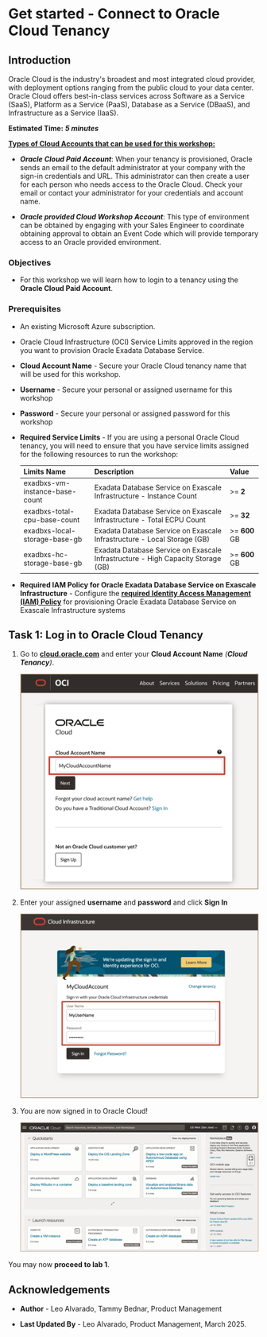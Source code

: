 # Get started - Connect to Oracle Cloud Tenancy


## **Introduction**

Oracle Cloud is the industry's broadest and most integrated cloud provider, with deployment options ranging from the public cloud to your data center. Oracle Cloud offers best-in-class services across Software as a Service (SaaS), Platform as a Service (PaaS), Database as a Service (DBaaS), and Infrastructure as a Service (IaaS).

**Estimated Time:** ***5 minutes***

<u>**Types of Cloud Accounts that can be used for this workshop:**</u>

   * ***Oracle Cloud Paid Account***: When your tenancy is provisioned, Oracle sends an email to the default administrator at your company with the sign-in credentials and URL. This administrator can then create a user for each person who needs access to the Oracle Cloud. Check your email or contact your administrator for your credentials and account name.

   * ***Oracle provided Cloud Workshop Account***: This type of environment can be obtained by engaging with your Sales Engineer to coordinate obtaining approval to obtain an Event Code which will provide temporary access to an Oracle provided environment.



<!-- Watch the video below for a quick walk-through of the lab.
[Create Oracle Database](youtube:JJ4Wx0l0gkc)
-->
### **Objectives**

-   For this workshop we will learn how to login to a tenancy using the  **Oracle Cloud Paid Account**. 


### **Prerequisites**

- An existing Microsoft Azure subscription.
  
- Oracle Cloud Infrastructure (OCI) Service Limits approved in the region you want to provision Oracle Exadata Database Service.

* **Cloud Account Name** - Secure your Oracle Cloud tenancy name that will be used for this workshop.

* **Username** - Secure your personal or assigned username for this workshop

* **Password** - Secure your personal or assigned password for this workshop

* **Required Service Limits** - If you are using a personal Oracle Cloud tenancy, you will need to ensure that you have service limits assigned for the following resources to run the workshop:    

   | Limits Name | Description | Value |
   |-------------|-------------|----------|
   | exadbxs-vm-instance-base-count|Exadata Database Service on Exascale Infrastructure - Instance Count| >= **2**|
   | exadbxs-total-cpu-base-count | Exadata Database Service on Exascale Infrastructure - Total ECPU Count | >= **32**  |
   | exadbxs-local-storage-base-gb     | Exadata Database Service on Exascale Infrastructure - Local Storage (GB)    | >= **600** GB  |
   | exadbxs-hc-storage-base-gb        | Exadata Database Service on Exascale Infrastructure - High Capacity Storage (GB) | >= **600** GB


* **Required IAM Policy for Oracle Exadata Database Service on Exascale Infrastructure** - Configure the [<u>**required Identity Access Management (IAM) Policy**</u>](https://docs.oracle.com/en-us/iaas/exadb-xs/doc/preparing-for-exadb-xs-deployment.html#GUID-EA03F7BC-7D8E-4177-AFF4-615F71C390CD) for provisioning Oracle Exadata Database Service on Exascale Infrastructure systems


## Task 1: Log in to Oracle Cloud Tenancy

1. Go to [<u>**cloud.oracle.com**</u>](https://cloud.oracle.com/?region=us-sanjose-1&tenant=livelabs4exadb) and enter your **Cloud Account Name** *(**Cloud Tenancy**)*. 

   ![select cloud tenancy](./images/select-cloud-tenancy.png " ")


2. Enter your assigned **username** and **password** and click **Sign In** 

   ![cloud tenancy sign-in](./images/cloud-tenancy-sign-in.png " ")

3. You are now signed in to Oracle Cloud! 
   
   ![oci login landing page](./images/oci-login-landing-page.png " ")



You may now **proceed to lab 1**.


## Acknowledgements

* **Author** - Leo Alvarado, Tammy Bednar, Product Management

* **Last Updated By** - Leo Alvarado, Product Management, March 2025.
